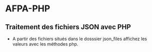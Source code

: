 # AFPA-PHP
## Traitement des fichiers JSON avec PHP

- A partir des fichiers situés dans le dosssier json_files affichez les valeurs avec les méthodes php.
